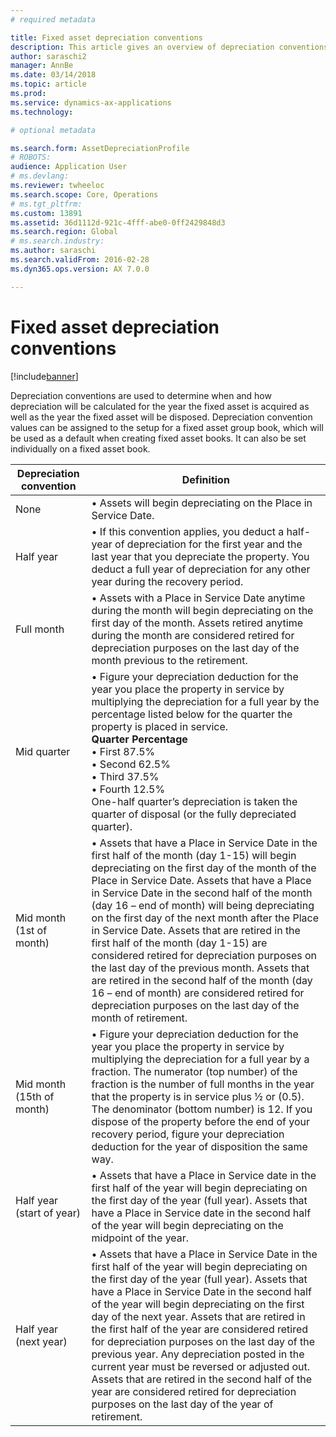 ```yaml
---
# required metadata

title: Fixed asset depreciation conventions
description: This article gives an overview of depreciation conventions.
author: saraschi2
manager: AnnBe
ms.date: 03/14/2018
ms.topic: article
ms.prod: 
ms.service: dynamics-ax-applications
ms.technology: 

# optional metadata

ms.search.form: AssetDepreciationProfile
# ROBOTS: 
audience: Application User
# ms.devlang: 
ms.reviewer: twheeloc
ms.search.scope: Core, Operations
# ms.tgt_pltfrm: 
ms.custom: 13891
ms.assetid: 36d1112d-921c-4fff-abe0-0ff2429848d3
ms.search.region: Global
# ms.search.industry: 
ms.author: saraschi
ms.search.validFrom: 2016-02-28
ms.dyn365.ops.version: AX 7.0.0

---
```


# Fixed asset depreciation conventions

[!include[banner](../includes/banner.md)]

Depreciation conventions are used to determine when and how depreciation will be calculated for the year the fixed asset is acquired as well as the year the fixed asset will be disposed. Depreciation convention values can be assigned to the setup for a fixed asset group book, which will be used as a default when creating fixed asset books. It can also be set individually on a fixed asset book.

| **Depreciation convention** | **Definition**                                         |  
|-----------------------------|---------------------------------------------------------|
| None                        | •	Assets will begin depreciating on the Place in Service Date.         |
| Half year                   | •	If this convention applies, you deduct a half-year of depreciation for the first year and the last year that you depreciate the property. You deduct a full year of depreciation for any other year during the recovery period.   |
| Full month                  |•	 Assets with a Place in Service Date anytime during the month will begin depreciating on the first day of the month. Assets retired anytime during the month are considered retired for depreciation purposes on the last day of the month previous to the retirement.         |
| Mid quarter                 | •	Figure your depreciation deduction for the year you place the property in service by multiplying the depreciation for a full year by the percentage listed below for the quarter the property is placed in service. <br>**Quarter**   **Percentage**<br>         • First        87.5%<br>            • Second    62.5%<br>           • Third      37.5%<br>                     • Fourth        12.5%<br> One-half quarter’s depreciation is taken the quarter of disposal (or the fully depreciated quarter).|
| Mid month (1st of month)    | •	Assets that have a Place in Service Date in the first half of the month (day 1-15) will begin depreciating on the first day of the month of the Place in Service Date. Assets that have a Place in Service Date in the second half of the month (day 16 – end of month) will being depreciating on the first day of the next month after the Place in Service Date. Assets that are retired in the first half of the month (day 1-15) are considered retired for depreciation purposes on the last day of the previous month. Assets that are retired in the second half of the month (day 16 – end of month) are considered retired for depreciation purposes on the last day of the month of retirement. |   
| Mid month (15th of month)   | •	Figure your depreciation deduction for the year you place the property in service by multiplying the depreciation for a full year by a fraction. The numerator (top number) of the fraction is the number of full months in the year that the property is in service plus ½ or (0.5). The denominator (bottom number) is 12. If you dispose of the property before the end of your recovery period, figure your depreciation deduction for the year of disposition the same way.   |
| Half year (start of year)   | •	Assets that have a Place in Service date in the first half of the year will begin depreciating on the first day of the year (full year). Assets that have a Place in Service date in the second half of the year will begin depreciating on the midpoint of the year.    |
| Half year (next year)       | •	Assets that have a Place in Service Date in the first half of the year will begin depreciating on the first day of the year (full year). Assets that have a Place in Service Date in the second half of the year will begin depreciating on the first day of the next year. Assets that are retired in the first half of the year are considered retired for depreciation purposes on the last day of the previous year. Any depreciation posted in the current year must be reversed or adjusted out. Assets that are retired in the second half of the year are considered retired for depreciation purposes on the last day of the year of retirement.   |


